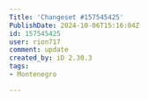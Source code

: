 ```yaml
---
Title: 'Changeset #157545425'
PublishDate: 2024-10-06T15:16:04Z
id: 157545425
user: rion717
comment: update
created_by: iD 2.30.3
tags:
- Montenegro

---
```

